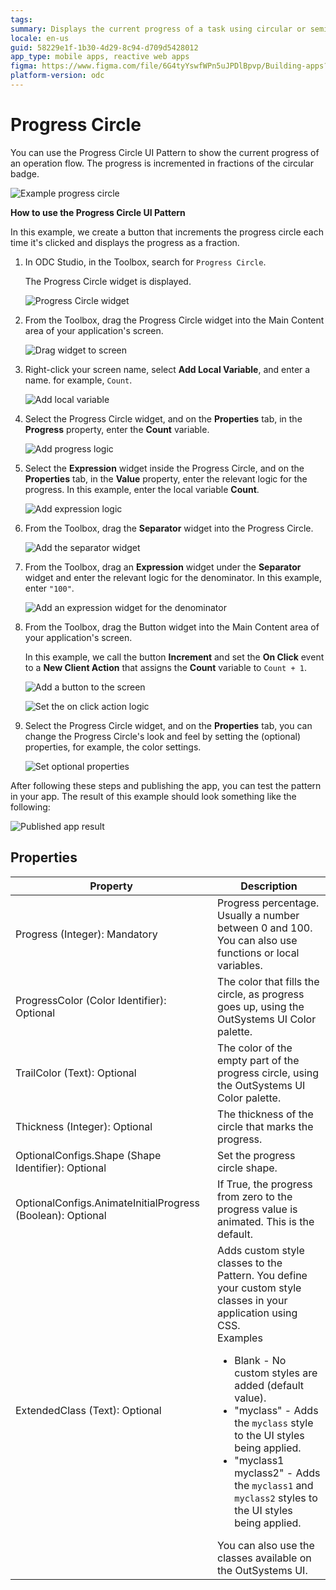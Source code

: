 ```yaml
---
tags: 
summary: Displays the current progress of a task using circular or semi-circular progress indicators.
locale: en-us
guid: 58229e1f-1b30-4d29-8c94-d709d5428012
app_type: mobile apps, reactive web apps
figma: https://www.figma.com/file/6G4tyYswfWPn5uJPDlBpvp/Building-apps?type=design&node-id=3208%3A19985&t=ZwHw8hXeFhwYsO5V-1
platform-version: odc
---
```


# Progress Circle

You can use the Progress Circle UI Pattern to show the current progress of an operation flow. The progress is incremented in fractions of the circular badge.

![Example progress circle](<images/progresscircle-example-ss.png>)

**How to use the Progress Circle UI Pattern**

In this example, we create a button that increments the progress circle each time it's clicked and displays the progress as a fraction.

1. In ODC Studio, in the Toolbox, search for `Progress Circle`.

    The Progress Circle widget is displayed.

    ![Progress Circle widget](<images/progresscircle-widget-ss.png>)

1. From the Toolbox, drag the Progress Circle widget into the Main Content area of your application's screen.

    ![Drag widget to screen](<images/progresscircle-dragwidget-ss.png>)

1. Right-click your screen name, select **Add Local Variable**, and enter a name. for example, `Count`.

    ![Add local variable](<images/progresscircle-variable-ss.png>)

1. Select the Progress Circle widget, and on the **Properties** tab, in the **Progress** property, enter the **Count** variable. 

    ![Add progress logic](<images/progresscircle-logic-ss.png>)

1. Select the **Expression** widget inside the Progress Circle, and on the **Properties** tab, in the **Value** property, enter the relevant logic for the progress. In this example, enter the local variable **Count**. 

    ![Add expression logic](<images/progresscircle-expression-ss.png>)

1. From the Toolbox, drag the **Separator** widget into the Progress Circle.

    ![Add the separator widget](<images/progresscircle-separator-ss.png>)

1. From the Toolbox, drag an **Expression** widget under the **Separator** widget and enter the relevant logic for the denominator. In this example, enter ``"100"``.

    ![Add an expression widget for the denominator](<images/progresscircle-denominator-ss.png>)

1. From the Toolbox, drag the Button widget into the Main Content area of your application's screen. 

    In this example, we call the button **Increment** and set the **On Click** event to a  **New Client Action** that assigns the **Count** variable to `Count + 1`.

    ![Add a button to the screen](<images/progresscircle-button-ss.png>)

    ![Set the on click action logic](<images/progresscircle-assign-ss.png>)

1. Select the Progress Circle widget, and on the **Properties** tab, you can change the Progress Circle's look and feel by setting the (optional) properties, for example, the color settings.

    ![Set optional properties](<images/progresscircle-properties-ss.png>)

After following these steps and publishing the app, you can test the pattern in your app. The result of this example should look something like the following:

![Published app result](<images/progresscircle-result-ss.png>)

## Properties

| Property                      | Description                                                                                             |
|-------------------------------|---------------------------------------------------------------------------------------------------------|
| Progress (Integer): Mandatory | Progress percentage. Usually a number between 0 and 100. You can also use functions or local variables. |
|ProgressColor (Color Identifier): Optional | The color that fills the circle, as progress goes up, using the OutSystems UI Color palette.
|TrailColor (Text): Optional | The color of the empty part of the progress circle, using the OutSystems UI Color palette.  |
|Thickness (Integer): Optional | The thickness of the circle that marks the progress. |
|OptionalConfigs.Shape (Shape Identifier): Optional  | Set the progress circle shape.|
|OptionalConfigs.AnimateInitialProgress (Boolean): Optional  | If True, the progress from zero to the progress value is animated. This is the default.|
|ExtendedClass (Text): Optional | Adds custom style classes to the Pattern. You define your custom style classes in your application using CSS. <br/>Examples <ul><li>Blank - No custom styles are added (default value).</li><li>"myclass" - Adds the ``myclass`` style to the UI styles being applied.</li><li>"myclass1 myclass2" - Adds the ``myclass1`` and ``myclass2`` styles to the UI styles being applied.</li></ul>You can also use the classes available on the OutSystems UI. |
